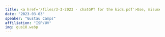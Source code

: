 ```yaml
---
title: <a href='/files/3-3-2023 - chatGPT for the kids.pdf'>Use, misuse, opportunities and pitfalls of chatGPT</a>
date: "2023-03-03"
speaker: "Gustau Camps"
affiliation: "ISP/UV"
img: gus18.webp
---
```

